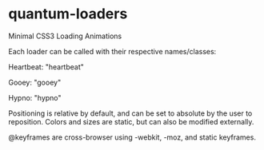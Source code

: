 quantum-loaders
===============

Minimal CSS3 Loading Animations

Each loader can be called with their respective names/classes:

Heartbeat: "heartbeat"

Gooey: "gooey"

Hypno: "hypno"

Positioning is relative by default, and can be set to absolute by the user to reposition. Colors and sizes are static, but can also be modified externally.

@keyframes are cross-browser using -webkit, -moz, and static keyframes.
